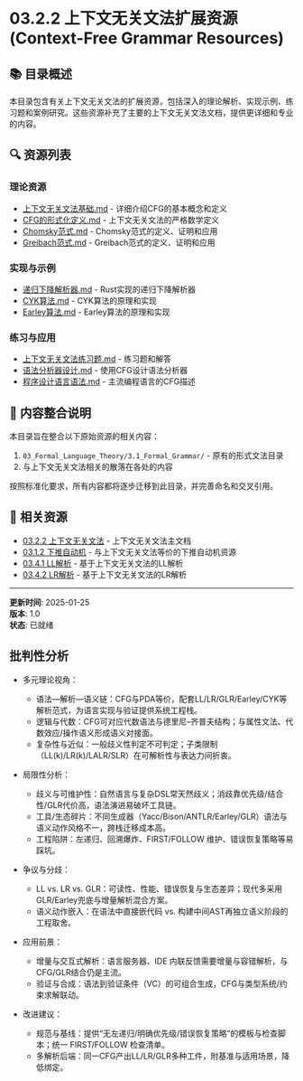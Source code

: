 # 03.2.2 上下文无关文法扩展资源 (Context-Free Grammar Resources)

## 📚 目录概述

本目录包含有关上下文无关文法的扩展资源，包括深入的理论解析、实现示例、练习题和案例研究。这些资源补充了主要的上下文无关文法文档，提供更详细和专业的内容。

## 🔍 资源列表

### 理论资源

- [上下文无关文法基础.md](./上下文无关文法基础.md) - 详细介绍CFG的基本概念和定义
- [CFG的形式化定义.md](./CFG的形式化定义.md) - 上下文无关文法的严格数学定义
- [Chomsky范式.md](./Chomsky范式.md) - Chomsky范式的定义、证明和应用
- [Greibach范式.md](./Greibach范式.md) - Greibach范式的定义、证明和应用

### 实现与示例

- [递归下降解析器.md](./递归下降解析器.md) - Rust实现的递归下降解析器
- [CYK算法.md](./CYK算法.md) - CYK算法的原理和实现
- [Earley算法.md](./Earley算法.md) - Earley算法的原理和实现

### 练习与应用

- [上下文无关文法练习题.md](./上下文无关文法练习题.md) - 练习题和解答
- [语法分析器设计.md](./语法分析器设计.md) - 使用CFG设计语法分析器
- [程序设计语言语法.md](./程序设计语言语法.md) - 主流编程语言的CFG描述

## 🔄 内容整合说明

本目录旨在整合以下原始资源的相关内容：

1. `03_Formal_Language_Theory/3.1_Formal_Grammar/` - 原有的形式文法目录
2. 与上下文无关文法相关的散落在各处的内容

按照标准化要求，所有内容都将逐步迁移到此目录，并完善命名和交叉引用。

## 🔗 相关资源

- [03.2.2 上下文无关文法](../03.2.2_Context_Free_Grammar.md) - 上下文无关文法主文档
- [03.1.2 下推自动机](../../03.1_Automata_Theory/03.1.2_Pushdown_Automata.md) - 与上下文无关文法等价的下推自动机资源
- [03.4.1 LL解析](../../03.4_Parsing_Theory/03.4.1_LL_Parsing.md) - 基于上下文无关文法的LL解析
- [03.4.2 LR解析](../../03.4_Parsing_Theory/03.4.2_LR_Parsing.md) - 基于上下文无关文法的LR解析

---

**更新时间**: 2025-01-25  
**版本**: 1.0  
**状态**: 已就绪

## 批判性分析

- 多元理论视角：
  - 语法—解析—语义链：CFG与PDA等价，配套LL/LR/GLR/Earley/CYK等解析范式，为语言实现与验证提供系统工程栈。
  - 逻辑与代数：CFG可对应代数语法与德里尼–齐普夫结构；与属性文法、代数效应/操作语义形成语义对接面。
  - 复杂性与近似：一般歧义性判定不可判定；子类限制（LL(k)/LR(k)/LALR/SLR）在可解析性与表达力间折衷。

- 局限性分析：
  - 歧义与可维护性：自然语言与复杂DSL常天然歧义；消歧靠优先级/结合性/GLR代价高，语法演进易破坏工具链。
  - 工具/生态碎片：不同生成器（Yacc/Bison/ANTLR/Earley/GLR）语法与语义动作风格不一，跨栈迁移成本高。
  - 工程陷阱：左递归、回溯爆炸、FIRST/FOLLOW 维护、错误恢复策略等易踩坑。

- 争议与分歧：
  - LL vs. LR vs. GLR：可读性、性能、错误恢复与生态差异；现代多采用GLR/Earley兜底与增量解析混合方案。
  - 语义动作嵌入：在语法中直接嵌代码 vs. 构建中间AST再独立语义阶段的工程取舍。

- 应用前景：
  - 增量与交互式解析：语言服务器、IDE 内联反馈需要增量与容错解析，与CFG/GLR结合仍是主流。
  - 验证与合成：语法到验证条件（VC）的可组合生成，CFG与类型系统/约束求解联动。

- 改进建议：
  - 规范与基线：提供“无左递归/明确优先级/错误恢复策略”的模板与检查脚本；统一 FIRST/FOLLOW 检查清单。
  - 多解析后端：同一CFG产出LL/LR/GLR多种工件，附基准与适用场景，降低绑定。
